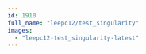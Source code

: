 ```yaml
---
id: 1910
full_name: "leepc12/test_singularity"
images: 
  - "leepc12-test_singularity-latest"
---
```

